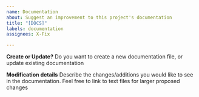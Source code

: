```yaml
---
name: Documentation
about: Suggest an improvement to this project's documentation
title: "[DOCS]"
labels: documentation
assignees: X-Fix

---
```


**Create or Update?**
Do you want to create a new documentation file, or update existing documentation

**Modification details**
Describe the changes/additions you would like to see in the documentation. Feel free to link to text files for larger proposed changes

